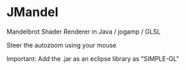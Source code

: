 # JMandel
Mandelbrot Shader Renderer in Java / jogamp / GLSL

Steer the autozoom using your mouse

Important: Add the .jar as an eclipse library as "SIMPLE-GL"
